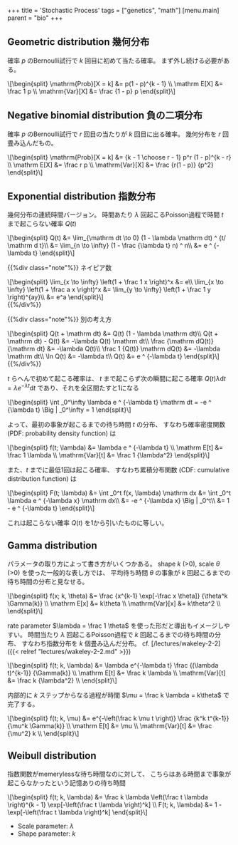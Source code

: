 +++
title = 'Stochastic Process'
tags = ["genetics", "math"]
[menu.main]
  parent = "bio"
+++

## Geometric distribution 幾何分布

確率 *p* のBernoulli試行で *k* 回目に初めて当たる確率。
まず外し続ける必要がある。

<div>\[\begin{split}
\mathrm{Prob}[X = k] &= p(1 - p)^{k - 1} \\
\mathrm E[X] &= \frac 1 p \\
\mathrm{Var}[X] &= \frac {1 - p} p
\end{split}\]</div>

## Negative binomial distribution 負の二項分布

確率 *p* のBernoulli試行で *r* 回目の当たりが *k* 回目に出る確率。
幾何分布を *r* 回畳み込んだもの。

<div>\[\begin{split}
\mathrm{Prob}[X = k] &= {k - 1 \choose r - 1} p^r (1 - p)^{k - r} \\
\mathrm E[X] &= \frac r p \\
\mathrm{Var}[X] &= \frac {r(1 - p)} {p^2}
\end{split}\]</div>

## Exponential distribution 指数分布

幾何分布の連続時間バージョン。
時間あたり $\lambda$ 回起こるPoisson過程で時間 $t$ まで起こらない確率 $Q(t)$

<div>\[\begin{split}
Q(t) &= \lim_{\mathrm dt \to 0} (1 - \lambda \mathrm dt) ^ {t/ \mathrm d t}\\
     &= \lim_{n \to \infty} (1 - \frac {\lambda t} n) ^ n\\
     &= e ^ {-\lambda t}
\end{split}\]</div>

{{%div class="note"%}}
ネイピア数

<div>\[\begin{split}
\lim_{x \to \infty} \left(1 + \frac 1 x \right)^x &= e\\
\lim_{x \to \infty} \left(1 + \frac a x \right)^x
   &= \lim_{y \to \infty} \left(1 + \frac 1 y \right)^{ay}\\
   &= e^a
\end{split}\]</div>
{{%/div%}}

{{%div class="note"%}}
別の考え方

<div>\[\begin{split}
Q(t + \mathrm dt) &= Q(t) (1 - \lambda \mathrm dt)\\
Q(t + \mathrm dt) - Q(t) &= -\lambda Q(t) \mathrm dt\\
\frac {\mathrm dQ(t)} {\mathrm dt} &= -\lambda Q(t)\\
\frac 1 {Q(t)} \mathrm dQ(t) &= -\lambda \mathrm dt\\
\ln Q(t) &= -\lambda t\\
Q(t) &= e ^ {-\lambda t}
\end{split}\]</div>
{{%/div%}}

$t$ らへんで初めて起こる確率は、
$t$ まで起こらず次の瞬間に起こる確率
$Q(t) \lambda \mathrm dt = \lambda e ^ {-\lambda t} \mathrm dt$
であり、それを全区間たすと1になる

<div>\[\begin{split}
\int _0^\infty \lambda e ^ {-\lambda t} \mathrm dt
   = -e ^ {\lambda t} \Big | _0^\infty
   = 1
\end{split}\]</div>

よって、最初の事象が起こるまでの待ち時間 $t$ の分布、
すなわち確率密度関数 (PDF: probability density function) は

<div>\[\begin{split}
f(t; \lambda) &= \lambda e ^ {-\lambda t} \\
\mathrm E[t] &= \frac 1 \lambda \\
\mathrm{Var}[t] &= \frac 1 {\lambda^2}
\end{split}\]</div>

また、$t$ までに最低1回は起こる確率、
すなわち累積分布関数 (CDF: cumulative distribution function) は

<div>\[\begin{split}
F(t; \lambda)
   &= \int _0^t f(x, \lambda) \mathrm dx
   &= \int _0^t \lambda e ^ {-\lambda x} \mathrm dx\\
   &= -e ^ {-\lambda x} \Big | _0^t\\
   &= 1 - e ^ {-\lambda t}
\end{split}\]</div>

これは起こらない確率 $Q(t)$ を1から引いたものに等しい。

## Gamma distribution

パラメータの取り方によって書き方がいくつかある。
shape *k* (&gt;0), scale *θ* (&gt;0) を使った一般的な表し方では、
平均待ち時間 *θ* の事象が *k* 回起こるまでの待ち時間の分布と見なせる。

<div>\[\begin{split}
f(x; k, \theta) &= \frac {x^{k-1} \exp[-\frac x \theta]} {\theta^k \Gamma(k)} \\
\mathrm E[x] &= k\theta \\
\mathrm{Var}[x] &= k\theta^2 \\
\end{split}\]</div>

rate parameter $\lambda = \frac 1 \theta$ を使った形だと導出もイメージしやすい。
時間当たり *λ* 回起こるPoisson過程で *k* 回起こるまでの待ち時間の分布、
すなわち指数分布を *k* 個畳み込んだ分布。
cf. [/lectures/wakeley-2-2]({{< relref "lectures/wakeley-2-2.md" >}})

<div>\[\begin{split}
f(t; k, \lambda) &= \lambda e^{-\lambda t}
                \frac {(\lambda t)^{k-1}}
                      {\Gamma(k)} \\
\mathrm E[t] &= \frac k \lambda \\
\mathrm{Var}[t] &= \frac k {\lambda^2} \\
\end{split}\]</div>

内部的に *k* ステップからなる過程が時間 $\mu = \frac k \lambda = k\theta$ で完了する。

<div>\[\begin{split}
f(t; k, \mu) &= e^{-\left(\frac k \mu t \right)}
                \frac {k^k t^{k-1}}
                      {\mu^k \Gamma(k)} \\
\mathrm E[t] &= \mu \\
\mathrm{Var}[t] &= \frac {\mu^2} k \\
\end{split}\]</div>

## Weibull distribution

指数関数がmemerylessな待ち時間なのに対して、
こちらはある時間まで事象が起こらなかったという記憶ありの待ち時間

<div>\[\begin{split}
f(t; k, \lambda) &= \frac k \lambda \left(\frac t \lambda \right)^{k - 1}
                    \exp[-\left(\frac t \lambda \right)^k] \\
F(t; k, \lambda) &= 1 - \exp[-\left(\frac t \lambda \right)^k]
\end{split}\]</div>

-   Scale parameter: $\lambda$
-   Shape parameter: *k*
